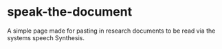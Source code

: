 # speak-the-document
A simple page made for pasting in research documents to be read via the systems speech Synthesis.
